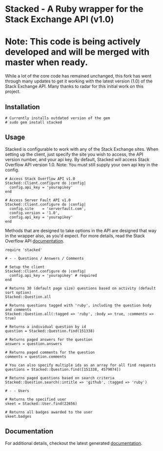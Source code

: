 # Stacked - A Ruby wrapper for the Stack Exchange API (v1.0)

# Note: This code is being actively developed and will be merged with master when ready.

While a lot of the core code has remained unchanged, this fork has went through many updates to get it working with the latest version (1.0) of the Stack Exchange API. Many thanks to radar for this initial work on this project.

## Installation

    # Currently installs outdated version of the gem
    # sudo gem install stacked

## Usage

Stacked is configurable to work with any of the Stack Exchange sites. When setting up the client, just specify the site you wish to access, the API version number, and your api key. By default, Stacked will access Stack Overflow API version 1.0. Note: You must still supply your own api key in the config.

    # Access Stack Overflow API v1.0
    Stacked::Client.configure do |config|
      config.api_key = 'yourapikey'
    end
    
    # Access Server Fault API v1.0
    Stacked::Client.configure do |config|
      config.site    = 'serverfault.com',
      config.version = '1.0',
      config.api_key = 'yourapikey'
    end

Methods that are designed to take options in the API are designed that way in the wrapper also, as you'd expect. For more details, read the Stack Overflow API [documentation](http://api.stackoverflow.com/1.0/help).

    require 'stacked'
    
    # - - Questions / Answers / Comments
    
    # Setup the client
    Stacked::Client.configure do |config|
      config.api_key = 'yourapikey' # required
    end
    
    # Returns 30 (default page size) questions based on activity (default sort option)
    Stacked::Question.all
    
    # Returns questions tagged with 'ruby', including the question body and comments
    Stacked::Question.all(:tagged => 'ruby', :body => true, :comments => true)
    
    # Returns a individual question by id
    question = Stacked::Question.find(151338)
    
    # Returns paged answers for the question
    answers = question.answers
    
    # Returns paged comments for the question
    comments = question.comments
    
    # You can also specify multiple ids as an array for all find requests
    questions = Stacked::Question.find([151338, 4579074])
    
    # Returns paged questions based on search criteria
    Stacked::Question.search(:intitle => 'github', :tagged => 'ruby')
    
    # - - Users

    # Returns the specified user
    skeet = Stacked::User.find(22656)
    
    # Returns all badges awarded to the user
    skeet.badges
     
## Documentation

For additional details, checkout the latest generated [documentation](http://raid5.github.com/stacked).

